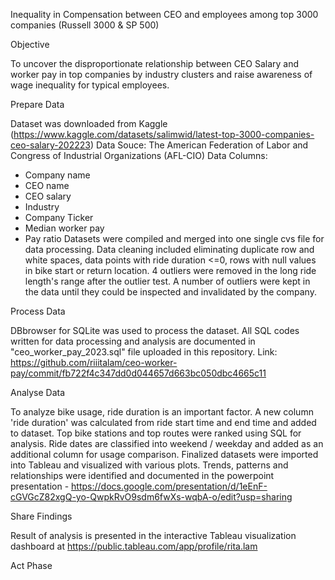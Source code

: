 Inequality in Compensation between CEO and employees among top 3000 companies (Russell 3000 & SP 500)

Objective

To uncover the disproportionate relationship between CEO Salary and worker pay in top companies by industry clusters and raise awareness of 
wage inequality for typical employees.

Prepare Data

Dataset was downloaded from Kaggle (https://www.kaggle.com/datasets/salimwid/latest-top-3000-companies-ceo-salary-202223)
Data Souce: The American Federation of Labor and Congress of Industrial Organizations (AFL-CIO)
Data Columns:
- Company name
- CEO name
- CEO salary
- Industry
- Company Ticker
- Median worker pay
- Pay ratio
Datasets were compiled and merged into one single cvs file for data processing. 
Data cleaning included eliminating duplicate row and white spaces, data points with ride duration <=0, rows with null values in bike start or return location. 
4 outliers were removed in the long ride length's range after the outlier test. 
A number of outliers were kept in the data until they could be inspected and invalidated by the company. 

Process Data

DBbrowser for SQLite was used to process the dataset. 
All SQL codes written for data processing and analysis are documented in "ceo_worker_pay_2023.sql" file uploaded in this repository. 
Link: https://github.com/riiitalam/ceo-worker-pay/commit/fb722f4c347dd0d044657d663bc050dbc4665c11

Analyse Data

To analyze bike usage, ride duration is an important factor. A new column 'ride duration' was calculated from ride start time and end time and added to dataset. Top bike stations and top routes were ranked using SQL for analysis. Ride dates are classified into weekend / weekday and added as an additional column for usage comparison. Finalized datasets were imported into Tableau and visualized with various plots. Trends, patterns and relationships were identified and documented in the powerpoint presentation - https://docs.google.com/presentation/d/1eEnF-cGVGcZ82xgQ-yo-QwpkRvO9sdm6fwXs-wqbA-o/edit?usp=sharing

Share Findings

Result of analysis is presented in the interactive Tableau visualization dashboard at 
[https://public.tableau.com/app/profile/rita.lam ](https://public.tableau.com/app/profile/rita.lam/viz/InequalityBetweenExecutiveSalaryWorkerWage/Dashboard1)

Act Phase


